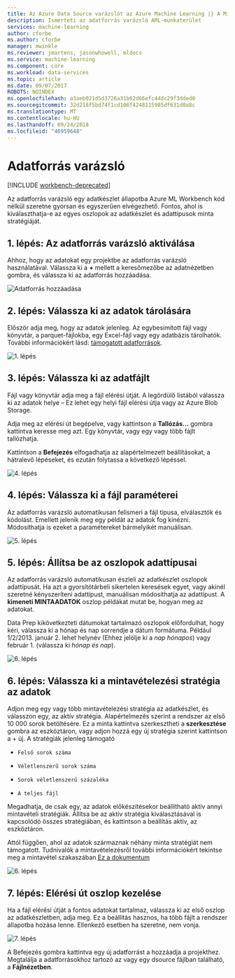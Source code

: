 ```yaml
---
title: Az Azure Data Source varázslót az Azure Machine Learning |} A Microsoft Docs
description: Ismerteti az adatforrás varázsló AML-munkaterület
services: machine-learning
author: cforbe
ms.author: cforbe
manager: mwinkle
ms.reviewer: jmartens, jasonwhowell, mldocs
ms.service: machine-learning
ms.component: core
ms.workload: data-services
ms.topic: article
ms.date: 09/07/2017
ROBOTS: NOINDEX
ms.openlocfilehash: a3aeb021d5d3726a31b62d66efc44dc29f3dded0
ms.sourcegitcommit: 32d218f5bd74f1cd106f4248115985df631d0a8c
ms.translationtype: MT
ms.contentlocale: hu-HU
ms.lasthandoff: 09/24/2018
ms.locfileid: "46959648"
---
```

# <a name="data-source-wizard"></a>Adatforrás varázsló #

[!INCLUDE [workbench-deprecated](../../../includes/aml-deprecating-preview-2017.md)] 



Az adatforrás varázsló egy adatkészlet állapotba Azure ML Workbench kód nélkül szeretne gyorsan és egyszerűen elvégezhető. Fontos, ahol is kiválaszthatja-e az egyes oszlopok az adatkészlet és adattípusok minta stratégiáját. 

## <a name="step-1-trigger-the-data-source-wizard"></a>1. lépés: Az adatforrás varázsló aktiválása ## 

Ahhoz, hogy az adatokat egy projektbe az adatforrás varázsló használatával. Válassza ki a **+** mellett a keresőmezőbe az adatnézetben gombra, és válassza ki az adatforrás hozzáadása. 

![Adatforrás hozzáadása](media/data-source-wizard/add-data-source.png)

## <a name="step-2-select-where-data-is-stored"></a>2. lépés: Válassza ki az adatok tárolására ##
Először adja meg, hogy az adatok jelenleg. Az egybesimított fájl vagy könyvtár, a parquet-fájlokba, egy Excel-fájl vagy egy adatbázis tárolhatók. További információkért lásd: [támogatott adatforrások](data-prep-appendix2-supported-data-sources.md).

![1. lépés](media/data-source-wizard/step1.png)

## <a name="step-3-select-data-file"></a>3. lépés: Válassza ki az adatfájlt ##
Fájl vagy könyvtár adja meg a fájl elérési útját. A legördülő listából válassza ki az adatok helye – Ez lehet egy helyi fájl elérési útja vagy az Azure Blob Storage. 

Adja meg az elérési út begépelve, vagy kattintson a **Tallózás...** gombra kattintva keresse meg azt. Egy könyvtár, vagy egy vagy több fájlt tallózhatja.

Kattintson a **Befejezés** elfogadhatja az alapértelmezett beállításokat, a hátralevő lépéseket, és ezután folytassa a következő lépéssel.


![4. lépés](media/data-source-wizard/step2.png)

## <a name="step-4-choose-file-parameters"></a>4. lépés: Válassza ki a fájl paraméterei ##

Az adatforrás varázsló automatikusan felismeri a fájl típusa, elválasztók és kódolást. Emellett jelenik meg egy példát az adatok fog kinézni. Módosíthatja is ezeket a paramétereket bármelyikét manuálisan. 

![5. lépés](media/data-source-wizard/step3.png)

## <a name="step-5-set-data-types-for-columns"></a>5. lépés: Állítsa be az oszlopok adattípusai ##

Az adatforrás varázsló automatikusan észleli az adatkészlet oszlopok adattípusát. Ha azt a gyorsítótárbeli sikertelen keresések egyet, vagy akinél szeretné kényszeríteni adattípust, manuálisan módosíthatja az adattípust. A **kimeneti MINTAADATOK** oszlop példákat mutat be, hogyan meg az adatokat.

Data Prep kikövetkezteti dátumokat tartalmazó oszlopok előfordulhat, hogy kéri, válassza ki a hónap és nap sorrendje a dátum formátuma. Például 1/2/2013. január 2. lehet helynév (Ehhez jelölje ki a *nap hónapos*) vagy február 1. (válassza ki *hónap és nap*).

![6. lépés](media/data-source-wizard/step4.png)

## <a name="step-6-choose-sampling-strategy-for-data"></a>6. lépés: Válassza ki a mintavételezési stratégia az adatok ##

Adjon meg egy vagy több mintavételezési stratégia az adatkészlet, és válasszon egy, az aktív stratégia. Alapértelmezés szerint a rendszer az első 10 000 sorok betöltésére. Ez a minta kattintva szerkesztheti a **szerkesztése** gombra az eszköztáron, vagy adjon hozzá egy új stratégia szerint kattintson a + új. A stratégiák jelenleg támogató

-     Felső sorok száma
-     Véletlenszerű sorok száma
-     Sorok véletlenszerű százaléka
-     A teljes fájl

Megadhatja, de csak egy, az adatok előkészítésekor beállítható aktív annyi mintavételi stratégiák. Állítsa be az aktív stratégia kiválasztásával is kapcsolódó összes stratégiában, és kattintson a beállítás aktív, az eszköztáron.

Attól függően, ahol az adatok származnak néhány minta stratégiát nem támogatott. Tudnivalók a mintavételezésről további információkért tekintse meg a mintavétel szakaszában [Ez a dokumentum](data-prep-user-guide.md) 

![6. lépés](media/data-source-wizard/step5.png)

## <a name="step-7-path-column-handling"></a>7. lépés: Elérési út oszlop kezelése ##

Ha a fájl elérési útját a fontos adatokat tartalmaz, válassza ki az első oszlop az adatkészletben, adja meg. Ez a beállítás hasznos, ha több fájlt a rendszer állapotba hozása lenne. Ellenkező esetben ha szeretné, nem vonja.

![7. lépés](media/data-source-wizard/step6.png)

A Befejezés gombra kattintva egy új adatforrást a hozzáadja a projekthez. Megtalálja a adatforrásokhoz tartozó az vagy egy dsource fájlban található, a **Fájlnézetben**.

